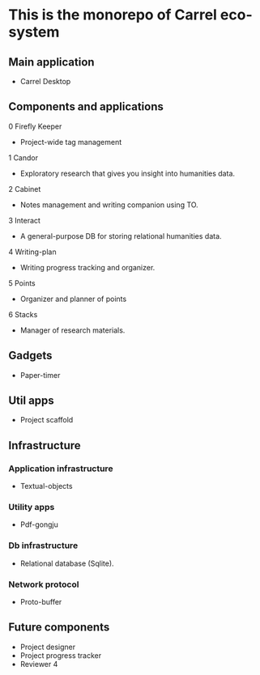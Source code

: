 # This is the monorepo of Carrel eco-system

## Main application

- Carrel Desktop

## Components and applications

0 Firefly Keeper

- Project-wide tag management

1 Candor

- Exploratory research that gives you insight into humanities data.

2 Cabinet

- Notes management and writing companion using TO.

3 Interact

- A general-purpose DB for storing relational humanities data.

4 Writing-plan

- Writing progress tracking and organizer.

5 Points

- Organizer and planner of points

6 Stacks

- Manager of research materials.


## Gadgets

- Paper-timer

## Util apps

- Project scaffold

## Infrastructure

### Application infrastructure

- Textual-objects

### Utility apps

- Pdf-gongju

### Db infrastructure

- Relational database (Sqlite).

### Network protocol

- Proto-buffer

## Future components

- Project designer
- Project progress tracker
- Reviewer 4